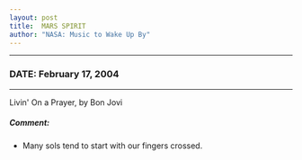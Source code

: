 ```yaml
---
layout: post
title:  MARS SPIRIT
author: "NASA: Music to Wake Up By"
---
```


----
### DATE: February 17, 2004
----
Livin' On a Prayer, by Bon Jovi

##### Comment:
* Many sols tend to start with our fingers crossed.
